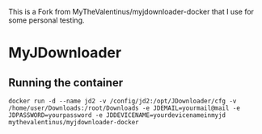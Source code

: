 This is a Fork from MyTheValentinus/myjdownloader-docker that I use for some personal testing.

# MyJDownloader

## Running the container
```docker run -d --name jd2 -v /config/jd2:/opt/JDownloader/cfg -v /home/user/Downloads:/root/Downloads -e JDEMAIL=yourmail@mail -e JDPASSWORD=yourpassword -e JDDEVICENAME=yourdevicenameinmyjd mythevalentinus/myjdownloader-docker```
